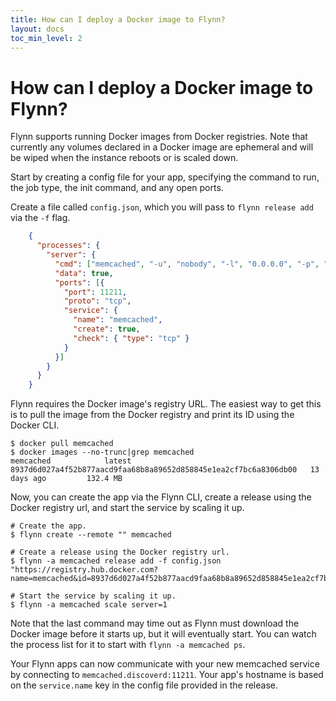 ```yaml
---
title: How can I deploy a Docker image to Flynn?
layout: docs
toc_min_level: 2
---
```


# How can I deploy a Docker image to Flynn?

Flynn supports running Docker images from Docker registries. Note that currently any volumes declared in a Docker image are ephemeral and will be wiped when the instance reboots or is scaled down.

Start by creating a config file for your app, specifying the command to run, the job type, the init command, and any open ports.

Create a file called `config.json`, which you will pass to `flynn release add` via the `-f` flag.

```json
    {
      "processes": {
        "server": {
          "cmd": ["memcached", "-u", "nobody", "-l", "0.0.0.0", "-p", "11211", "-v"],
          "data": true,
          "ports": [{
            "port": 11211,
            "proto": "tcp",
            "service": {
              "name": "memcached",
              "create": true,
              "check": { "type": "tcp" }
            }
          }]
        }
      }
    }
```

Flynn requires the Docker image's registry URL. The easiest way to get this is to pull the image from the Docker registry and print its ID using the Docker CLI.

    $ docker pull memcached
    $ docker images --no-trunc|grep memcached
    memcached            latest               8937d6d027a4f52b877aacd9faa68b8a89652d858845e1ea2cf7bc6a8306db00   13 days ago         132.4 MB

Now, you can create the app via the Flynn CLI, create a release using the Docker registry url, and start the service by scaling it up.

    # Create the app.
    $ flynn create --remote "" memcached

    # Create a release using the Docker registry url.
    $ flynn -a memcached release add -f config.json "https://registry.hub.docker.com?name=memcached&id=8937d6d027a4f52b877aacd9faa68b8a89652d858845e1ea2cf7bc6a8306db00"

    # Start the service by scaling it up.
    $ flynn -a memcached scale server=1

Note that the last command may time out as Flynn must download the Docker image before it starts up, but it will eventually start. You can watch the process list for it to start with `flynn -a memcached ps`.

Your Flynn apps can now communicate with your new memcached service by connecting to `memcached.discoverd:11211`. Your app's hostname is based on the `service.name` key in the config file provided in the release.
